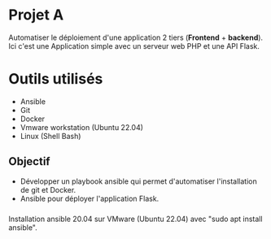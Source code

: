 # Projet A

Automatiser le déploiement d'une application 2 tiers (**Frontend** + **backend**).
Ici c'est une Application simple avec un serveur web PHP et une API Flask.


# Outils utilisés

 -   Ansible
 -   Git
 -   Docker
 -   Vmware workstation (Ubuntu 22.04)
 -   Linux (Shell Bash)

## Objectif

 - Développer un playbook ansible qui permet d'automatiser l'installation de git et Docker.
 - Ansible pour déployer l'application Flask.

###
Installation ansible 20.04 sur VMware (Ubuntu 22.04) avec "sudo apt install ansible".

